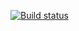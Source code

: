 [![Build status](https://ci.appveyor.com/api/projects/status/jsol0ongmhw70lyj?svg=true)](https://ci.appveyor.com/project/valeri05/hw-patterns-1)
